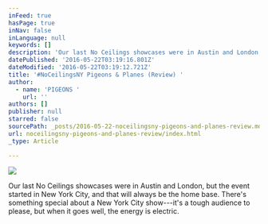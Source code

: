 ```yaml
---
inFeed: true
hasPage: true
inNav: false
inLanguage: null
keywords: []
description: 'Our last No Ceilings showcases were in Austin and London, but the event started in New York City, and that will always be the home base. There’s something special about a New York City show—it’s a tough audience to please, but when it goes well, the energy is electric.'
datePublished: '2016-05-22T03:19:16.801Z'
dateModified: '2016-05-22T03:19:12.721Z'
title: '#NoCeilingsNY Pigeons & Planes (Review) '
author:
  - name: 'PIGEONS '
    url: ''
authors: []
publisher: null
starred: false
sourcePath: _posts/2016-05-22-noceilingsny-pigeons-and-planes-review.md
url: noceilingsny-pigeons-and-planes-review/index.html
_type: Article

---
```

![](https://the-grid-user-content.s3-us-west-2.amazonaws.com/7b2b59c6-9083-4d63-8969-b8650e0e95b0.jpg)

Our last No Ceilings showcases were in Austin and London, but the event started in New York City, and that will always be the home base. There's something special about a New York City show---it's a tough audience to please, but when it goes well, the energy is electric.